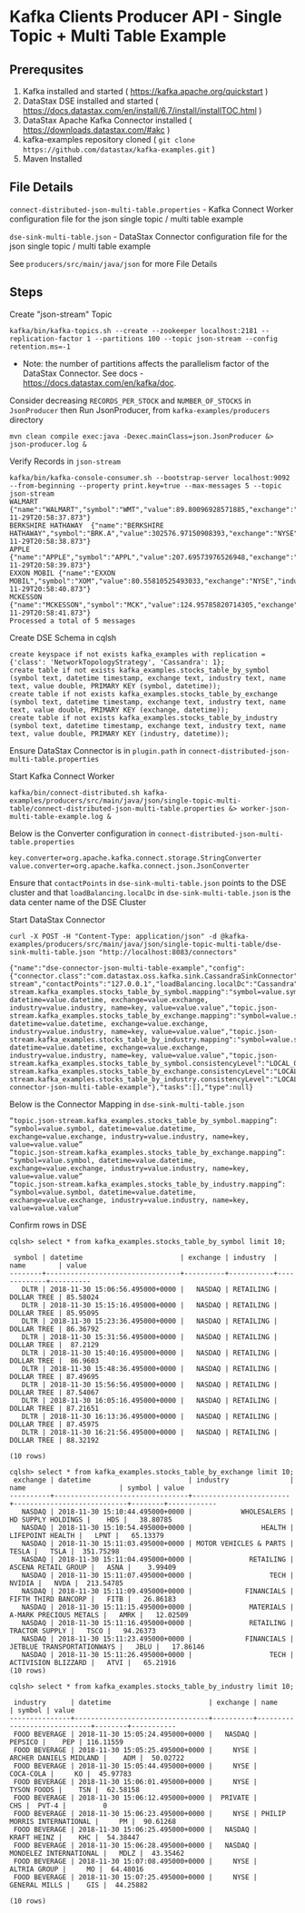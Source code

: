 # Kafka Clients Producer API - Single Topic + Multi Table Example

## Prerequsites
1. Kafka installed and started ( https://kafka.apache.org/quickstart )
2. DataStax DSE installed and started ( https://docs.datastax.com/en/install/6.7/install/installTOC.html )
3. DataStax Apache Kafka Connector installed ( https://downloads.datastax.com/#akc )
4. kafka-examples repository cloned ( `git clone https://github.com/datastax/kafka-examples.git` )
5. Maven Installed

## File Details

`connect-distributed-json-multi-table.properties` - Kafka Connect Worker configuration file for the json single topic / multi table example

`dse-sink-multi-table.json` - DataStax Connector configuration file for the json single topic / multi table example

See `producers/src/main/java/json` for more File Details

## Steps
Create "json-stream" Topic
```
kafka/bin/kafka-topics.sh --create --zookeeper localhost:2181 --replication-factor 1 --partitions 100 --topic json-stream --config retention.ms=-1
```
* Note: the number of partitions affects the parallelism factor of the DataStax Connector. See docs - https://docs.datastax.com/en/kafka/doc.

Consider decreasing `RECORDS_PER_STOCK` and `NUMBER_OF_STOCKS` in `JsonProducer` then Run JsonProducer, from `kafka-examples/producers` directory
```
mvn clean compile exec:java -Dexec.mainClass=json.JsonProducer &> json-producer.log &
```

Verify Records in `json-stream`
```
kafka/bin/kafka-console-consumer.sh --bootstrap-server localhost:9092 --from-beginning --property print.key=true --max-messages 5 --topic json-stream
WALMART	{"name":"WALMART","symbol":"WMT","value":89.80096928571885,"exchange":"NYSE","industry":"RETAIL","datetime":"2018-11-29T20:58:37.873"}
BERKSHIRE HATHAWAY	{"name":"BERKSHIRE HATHAWAY","symbol":"BRK.A","value":302576.97150908393,"exchange":"NYSE","industry":"FINANCE","datetime":"2018-11-29T20:58:38.873"}
APPLE	{"name":"APPLE","symbol":"APPL","value":207.69573976526948,"exchange":"NASDAQ","industry":"TECH","datetime":"2018-11-29T20:58:39.873"}
EXXON MOBIL	{"name":"EXXON MOBIL","symbol":"XOM","value":80.55810525493033,"exchange":"NYSE","industry":"ENERGY","datetime":"2018-11-29T20:58:40.873"}
MCKESSON	{"name":"MCKESSON","symbol":"MCK","value":124.95785820714305,"exchange":"NYSE","industry":"HEALTH","datetime":"2018-11-29T20:58:41.873"}
Processed a total of 5 messages
```

Create DSE Schema in cqlsh
```
create keyspace if not exists kafka_examples with replication = {'class': 'NetworkTopologyStrategy', 'Cassandra': 1};
create table if not exists kafka_examples.stocks_table_by_symbol (symbol text, datetime timestamp, exchange text, industry text, name text, value double, PRIMARY KEY (symbol, datetime));
create table if not exists kafka_examples.stocks_table_by_exchange (symbol text, datetime timestamp, exchange text, industry text, name text, value double, PRIMARY KEY (exchange, datetime));
create table if not exists kafka_examples.stocks_table_by_industry (symbol text, datetime timestamp, exchange text, industry text, name text, value double, PRIMARY KEY (industry, datetime));
```

Ensure DataStax Connector is in `plugin.path` in `connect-distributed-json-multi-table.properties`

Start Kafka Connect Worker
```
kafka/bin/connect-distributed.sh kafka-examples/producers/src/main/java/json/single-topic-multi-table/connect-distributed-json-multi-table.properties &> worker-json-multi-table-example.log &
```

Below is the Converter configuration in `connect-distributed-json-multi-table.properties`
```
key.converter=org.apache.kafka.connect.storage.StringConverter
value.converter=org.apache.kafka.connect.json.JsonConverter
```

Ensure that `contactPoints` in `dse-sink-multi-table.json` points to the DSE cluster and that `loadBalancing.localDc` in `dse-sink-multi-table.json` is the data center name of the DSE Cluster

Start DataStax Connector
```
curl -X POST -H "Content-Type: application/json" -d @kafka-examples/producers/src/main/java/json/single-topic-multi-table/dse-sink-multi-table.json "http://localhost:8083/connectors"
```
```
{"name":"dse-connector-json-multi-table-example","config":{"connector.class":"com.datastax.oss.kafka.sink.CassandraSinkConnector","tasks.max":"10","topics":"json-stream","contactPoints":"127.0.0.1","loadBalancing.localDc":"Cassandra","topic.json-stream.kafka_examples.stocks_table_by_symbol.mapping":"symbol=value.symbol, datetime=value.datetime, exchange=value.exchange, industry=value.industry, name=key, value=value.value","topic.json-stream.kafka_examples.stocks_table_by_exchange.mapping":"symbol=value.symbol, datetime=value.datetime, exchange=value.exchange, industry=value.industry, name=key, value=value.value","topic.json-stream.kafka_examples.stocks_table_by_industry.mapping":"symbol=value.symbol, datetime=value.datetime, exchange=value.exchange, industry=value.industry, name=key, value=value.value","topic.json-stream.kafka_examples.stocks_table_by_symbol.consistencyLevel":"LOCAL_QUORUM","topic.json-stream.kafka_examples.stocks_table_by_exchange.consistencyLevel":"LOCAL_QUORUM","topic.json-stream.kafka_examples.stocks_table_by_industry.consistencyLevel":"LOCAL_QUORUM","name":"dse-connector-json-multi-table-example"},"tasks":[],"type":null}
```

Below is the Connector Mapping in `dse-sink-multi-table.json`
```
“topic.json-stream.kafka_examples.stocks_table_by_symbol.mapping”: “symbol=value.symbol, datetime=value.datetime, exchange=value.exchange, industry=value.industry, name=key, value=value.value”
“topic.json-stream.kafka_examples.stocks_table_by_exchange.mapping”: “symbol=value.symbol, datetime=value.datetime, exchange=value.exchange, industry=value.industry, name=key, value=value.value”
“topic.json-stream.kafka_examples.stocks_table_by_industry.mapping”: “symbol=value.symbol, datetime=value.datetime, exchange=value.exchange, industry=value.industry, name=key, value=value.value”
```

Confirm rows in DSE
```
cqlsh> select * from kafka_examples.stocks_table_by_symbol limit 10;

 symbol | datetime                        | exchange | industry  | name        | value
--------+---------------------------------+----------+-----------+-------------+----------
   DLTR | 2018-11-30 15:06:56.495000+0000 |   NASDAQ | RETAILING | DOLLAR TREE | 85.58024
   DLTR | 2018-11-30 15:15:16.495000+0000 |   NASDAQ | RETAILING | DOLLAR TREE | 85.95095
   DLTR | 2018-11-30 15:23:36.495000+0000 |   NASDAQ | RETAILING | DOLLAR TREE | 86.36792
   DLTR | 2018-11-30 15:31:56.495000+0000 |   NASDAQ | RETAILING | DOLLAR TREE |  87.2129
   DLTR | 2018-11-30 15:40:16.495000+0000 |   NASDAQ | RETAILING | DOLLAR TREE |  86.9603
   DLTR | 2018-11-30 15:48:36.495000+0000 |   NASDAQ | RETAILING | DOLLAR TREE | 87.49695
   DLTR | 2018-11-30 15:56:56.495000+0000 |   NASDAQ | RETAILING | DOLLAR TREE | 87.54067
   DLTR | 2018-11-30 16:05:16.495000+0000 |   NASDAQ | RETAILING | DOLLAR TREE | 87.21651
   DLTR | 2018-11-30 16:13:36.495000+0000 |   NASDAQ | RETAILING | DOLLAR TREE | 87.45975
   DLTR | 2018-11-30 16:21:56.495000+0000 |   NASDAQ | RETAILING | DOLLAR TREE | 88.32192

(10 rows)
```
```
cqlsh> select * from kafka_examples.stocks_table_by_exchange limit 10;
 exchange | datetime                        | industry               | name                       | symbol | value
----------+---------------------------------+------------------------+----------------------------+--------+------------
   NASDAQ | 2018-11-30 15:10:44.495000+0000 |            WHOLESALERS |         HD SUPPLY HOLDINGS |    HDS |   38.80785
   NASDAQ | 2018-11-30 15:10:54.495000+0000 |                 HEALTH |           LIFEPOINT HEALTH |   LPNT |   65.13379
   NASDAQ | 2018-11-30 15:11:03.495000+0000 | MOTOR VEHICLES & PARTS |                      TESLA |   TSLA |  351.75298
   NASDAQ | 2018-11-30 15:11:04.495000+0000 |              RETAILING |        ASCENA RETAIL GROUP |   ASNA |    3.99409
   NASDAQ | 2018-11-30 15:11:07.495000+0000 |                   TECH |                     NVIDIA |   NVDA |  213.54785
   NASDAQ | 2018-11-30 15:11:09.495000+0000 |             FINANCIALS |        FIFTH THIRD BANCORP |   FITB |   26.86183
   NASDAQ | 2018-11-30 15:11:15.495000+0000 |              MATERIALS |     A-MARK PRECIOUS METALS |   AMRK |   12.02509
   NASDAQ | 2018-11-30 15:11:16.495000+0000 |              RETAILING |             TRACTOR SUPPLY |   TSCO |   94.26373
   NASDAQ | 2018-11-30 15:11:23.495000+0000 |             FINANCIALS | JETBLUE TRANSPORTATIONWAYS |   JBLU |   17.86146
   NASDAQ | 2018-11-30 15:11:26.495000+0000 |                   TECH |        ACTIVISION BLIZZARD |   ATVI |   65.21916
(10 rows)
```
```
cqlsh> select * from kafka_examples.stocks_table_by_industry limit 10;

 industry      | datetime                        | exchange | name                        | symbol | value
---------------+---------------------------------+----------+-----------------------------+--------+-----------
 FOOD BEVERAGE | 2018-11-30 15:05:24.495000+0000 |   NASDAQ |                     PEPSICO |    PEP | 116.11559
 FOOD BEVERAGE | 2018-11-30 15:05:25.495000+0000 |     NYSE |      ARCHER DANIELS MIDLAND |    ADM |  50.02722
 FOOD BEVERAGE | 2018-11-30 15:05:44.495000+0000 |     NYSE |                   COCA-COLA |     KO |  45.97783
 FOOD BEVERAGE | 2018-11-30 15:06:01.495000+0000 |     NYSE |                 TYSON FOODS |    TSN |  62.58158
 FOOD BEVERAGE | 2018-11-30 15:06:12.495000+0000 |  PRIVATE |                         CHS |  PVT-4 |         0
 FOOD BEVERAGE | 2018-11-30 15:06:23.495000+0000 |     NYSE | PHILIP MORRIS INTERNATIONAL |     PM |  90.61268
 FOOD BEVERAGE | 2018-11-30 15:06:25.495000+0000 |   NASDAQ |                 KRAFT HEINZ |    KHC |  54.38447
 FOOD BEVERAGE | 2018-11-30 15:06:28.495000+0000 |   NASDAQ |      MONDELEZ INTERNATIONAL |   MDLZ |  43.35462
 FOOD BEVERAGE | 2018-11-30 15:07:08.495000+0000 |     NYSE |                ALTRIA GROUP |     MO |  64.48016
 FOOD BEVERAGE | 2018-11-30 15:07:25.495000+0000 |     NYSE |               GENERAL MILLS |    GIS |  44.25882

(10 rows)
```
